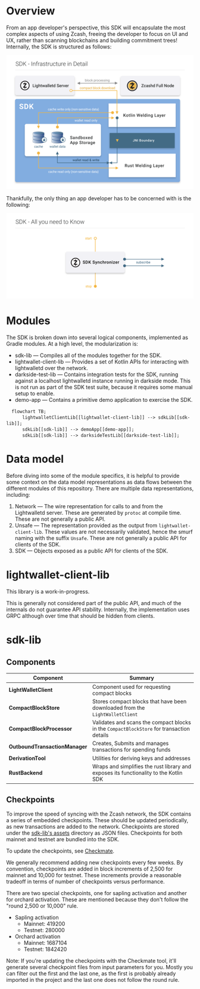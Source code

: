 # Overview
From an app developer's perspective, this SDK will encapsulate the most complex aspects of using Zcash, freeing the developer to focus on UI and UX, rather than scanning blockchains and building commitment trees! Internally, the SDK is structured as follows:

![SDK Diagram](assets/sdk_diagram_final.png?raw=true "SDK Diagram")

Thankfully, the only thing an app developer has to be concerned with is the following:

![SDK Diagram Developer Perspective](assets/sdk_dev_pov_final.png?raw=true "SDK Diagram Dev PoV")

# Modules
The SDK is broken down into several logical components, implemented as Gradle modules.  At a high level, the modularization is:

 * sdk-lib — Compiles all of the modules together for the SDK.
 * lightwallet-client-lib — Provides a set of Kotlin APIs for interacting with lightwalletd over the network.
 * darkside-test-lib — Contains integration tests for the SDK, running against a localhost lightwalletd instance running in darkside mode.  This is not run as part of the SDK test suite, because it requires some manual setup to enable.
 * demo-app — Contains a primitive demo application to exercise the SDK.

```mermaid
  flowchart TB;
      lightwalletClientLib[[lightwallet-client-lib]] --> sdkLib[[sdk-lib]];
      sdkLib[[sdk-lib]] --> demoApp[[demo-app]];
      sdkLib[[sdk-lib]] --> darksideTestLib[[darkside-test-lib]];
```

# Data model
Before diving into some of the module specifics, it is helpful to provide some context on the data model representations as data flows between the different modules of this repository.  There are multiple data representations, including:

1. Network — The wire representation for calls to and from the Lightwalletd server.  These are generated by `protoc` at compile time.  These are not generally a public API.
2. Unsafe — The representation provided as the output from `lightwallet-client-lib`. These values are not necessarily validated, hence the smurf naming with the suffix `Unsafe`. These are not generally a public API for clients of the SDK.
3. SDK — Objects exposed as a public API for clients of the SDK.

# lightwallet-client-lib
This library is a work-in-progress.

This is generally not considered part of the public API, and much of the internals do not guarantee API stability.  Internally, the implementation uses GRPC although over time that should be hidden from clients.

# sdk-lib

## Components

| Component                      | Summary                                                                                   |
|--------------------------------|-------------------------------------------------------------------------------------------|
| **LightWalletClient**          | Component used for requesting compact blocks                                              |
| **CompactBlockStore**          | Stores compact blocks that have been downloaded from the `LightWalletClient`              |
| **CompactBlockProcessor**      | Validates and scans the compact blocks in the `CompactBlockStore` for transaction details |
| **OutboundTransactionManager** | Creates, Submits and manages transactions for spending funds                              |
| **DerivationTool**             | Utilities for deriving keys and addresses                                                 |
| **RustBackend**                | Wraps and simplifies the rust library and exposes its functionality to the Kotlin SDK     |

## Checkpoints
To improve the speed of syncing with the Zcash network, the SDK contains a series of embedded checkpoints.  These should be updated periodically, as new transactions are added to the network.  Checkpoints are stored under the [sdk-lib's assets](../sdk-lib/src/main/assets/co.electriccoin.zcash/checkpoint) directory as JSON files.  Checkpoints for both mainnet and testnet are bundled into the SDK.

To update the checkpoints, see [Checkmate](https://github.com/zcash-hackworks/checkmate).

We generally recommend adding new checkpoints every few weeks.  By convention, checkpoints are added in block 
increments of 2,500 for mainnet and 10,000 for testnet. These increments provide a reasonable tradeoff in terms of number of checkpoints versus performance.

There are two special checkpoints, one for sapling activation and another for orchard activation.  These are 
mentioned because they don't follow the "round 2,500 or 10,000" rule.
 * Sapling activation
     * Mainnet: 419200
     * Testnet: 280000
 * Orchard activation
     * Mainnet: 1687104
     * Testnet: 1842420

Note: If you're updating the checkpoints with the Checkmate tool, it'll generate several checkpoint files from input parameters for you. Mostly you can filter out the first and the last one, as the first is probably already imported in the project and the last one does not follow the round rule.
